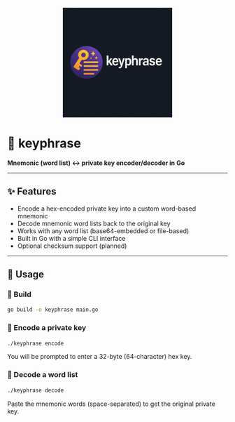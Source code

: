 <p align="center">
  <img src="assets/keyphrase.png" alt="keyphrase logo" width="250"/>
</p>

# 🔑 keyphrase

**Mnemonic (word list) ↔ private key encoder/decoder in Go**

---

## ✨ Features

- Encode a hex-encoded private key into a custom word-based mnemonic
- Decode mnemonic word lists back to the original key
- Works with any word list (base64-embedded or file-based)
- Built in Go with a simple CLI interface
- Optional checksum support (planned)

---

## 🚀 Usage

### 🔧 Build

```bash
go build -o keyphrase main.go
```

### 🔐 Encode a private key
```bash
./keyphrase encode
```
You will be prompted to enter a 32-byte (64-character) hex key.

### 🔐 Decode a word list
```bash
./keyphrase decode
```
Paste the mnemonic words (space-separated) to get the original private key.

